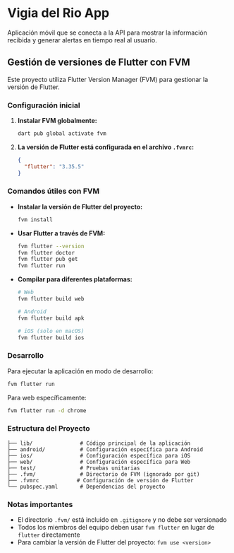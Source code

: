 # Vigia del Rio App

Aplicación móvil que se conecta a la API para mostrar la información recibida y generar alertas en tiempo real al usuario.

## Gestión de versiones de Flutter con FVM

Este proyecto utiliza Flutter Version Manager (FVM) para gestionar la versión de Flutter.

### Configuración inicial

1. **Instalar FVM globalmente:**

   ```bash
   dart pub global activate fvm
   ```

2. **La versión de Flutter está configurada en el archivo `.fvmrc`:**
   ```json
   {
     "flutter": "3.35.5"
   }
   ```

### Comandos útiles con FVM

- **Instalar la versión de Flutter del proyecto:**

  ```bash
  fvm install
  ```

- **Usar Flutter a través de FVM:**

  ```bash
  fvm flutter --version
  fvm flutter doctor
  fvm flutter pub get
  fvm flutter run
  ```

- **Compilar para diferentes plataformas:**

  ```bash
  # Web
  fvm flutter build web

  # Android
  fvm flutter build apk

  # iOS (solo en macOS)
  fvm flutter build ios
  ```

### Desarrollo

Para ejecutar la aplicación en modo de desarrollo:

```bash
fvm flutter run
```

Para web específicamente:

```bash
fvm flutter run -d chrome
```

### Estructura del Proyecto

```
├── lib/               # Código principal de la aplicación
├── android/           # Configuración específica para Android
├── ios/               # Configuración específica para iOS
├── web/               # Configuración específica para Web
├── test/              # Pruebas unitarias
├── .fvm/              # Directorio de FVM (ignorado por git)
├── .fvmrc            # Configuración de versión de Flutter
└── pubspec.yaml       # Dependencias del proyecto
```

### Notas importantes

- El directorio `.fvm/` está incluido en `.gitignore` y no debe ser versionado
- Todos los miembros del equipo deben usar `fvm flutter` en lugar de `flutter` directamente
- Para cambiar la versión de Flutter del proyecto: `fvm use <version>`
